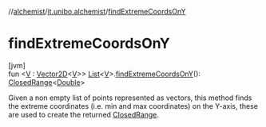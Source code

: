 //[alchemist](../../index.md)/[it.unibo.alchemist](index.md)/[findExtremeCoordsOnY](find-extreme-coords-on-y.md)

# findExtremeCoordsOnY

[jvm]\
fun <[V](find-extreme-coords-on-y.md) : [Vector2D](../it.unibo.alchemist.model.interfaces.geometry/-vector2-d/index.md)<[V](find-extreme-coords-on-y.md)>> [List](https://kotlinlang.org/api/latest/jvm/stdlib/kotlin.collections/-list/index.html)<[V](find-extreme-coords-on-y.md)>.[findExtremeCoordsOnY](find-extreme-coords-on-y.md)(): [ClosedRange](https://kotlinlang.org/api/latest/jvm/stdlib/kotlin.ranges/-closed-range/index.html)<[Double](https://kotlinlang.org/api/latest/jvm/stdlib/kotlin/-double/index.html)>

Given a non empty list of points represented as vectors, this method finds the extreme coordinates (i.e. min and max coordinates) on the Y-axis, these are used to create the returned [ClosedRange](https://kotlinlang.org/api/latest/jvm/stdlib/kotlin.ranges/-closed-range/index.html).

